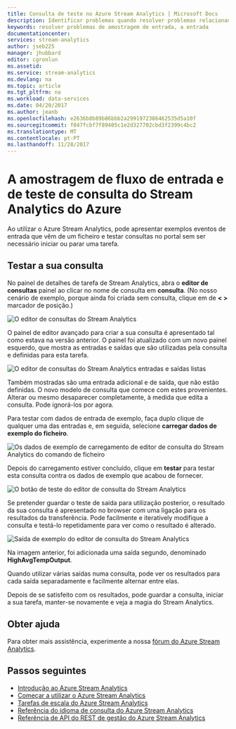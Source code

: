 ```yaml
---
title: Consulta de teste no Azure Stream Analytics | Microsoft Docs
description: Identificar problemas quando resolver problemas relacionados com tarefas do Stream Analytics.
keywords: resolver problemas de amostragem de entrada, a entrada
documentationcenter: 
services: stream-analytics
author: jseb225
manager: jhubbard
editor: cgronlun
ms.assetid: 
ms.service: stream-analytics
ms.devlang: na
ms.topic: article
ms.tgt_pltfrm: na
ms.workload: data-services
ms.date: 04/20/2017
ms.author: jeanb
ms.openlocfilehash: e2636b8b89b86bbb2a2991972386462535d5a10f
ms.sourcegitcommit: f847fcbf7f89405c1e2d327702cbd3f2399c4bc2
ms.translationtype: MT
ms.contentlocale: pt-PT
ms.lasthandoff: 11/28/2017
---
```

# <a name="azure-stream-analytics-query-testing-and-input-stream-sampling"></a>A amostragem de fluxo de entrada e de teste de consulta do Stream Analytics do Azure

Ao utilizar o Azure Stream Analytics, pode apresentar exemplos eventos de entrada que vêm de um ficheiro e testar consultas no portal sem ser necessário iniciar ou parar uma tarefa.

## <a name="testing-your-query"></a>Testar a sua consulta

No painel de detalhes de tarefa de Stream Analytics, abra o **editor de consultas** painel ao clicar no nome de consulta em **consulta**. (No nosso cenário de exemplo, porque ainda foi criada sem consulta, clique em de **< >** marcador de posição.)

![O editor de consultas do Stream Analytics](media/stream-analytics-sample-data-input/stream-analytics-query-editor.png)

O painel de editor avançado para criar a sua consulta é apresentado tal como estava na versão anterior. O painel foi atualizado com um novo painel esquerdo, que mostra as entradas e saídas que são utilizadas pela consulta e definidas para esta tarefa.

![O editor de consultas do Stream Analytics entradas e saídas listas](media/stream-analytics-sample-data-input/stream-analytics-query-editor-highlight.png)

Também mostradas são uma entrada adicional e de saída, que não estão definidas. O novo modelo de consulta que comece com estes provenientes. Alterar ou mesmo desaparecer completamente, à medida que edita a consulta. Pode ignorá-los por agora.

Para testar com dados de entrada de exemplo, faça duplo clique de qualquer uma das entradas e, em seguida, selecione **carregar dados de exemplo do ficheiro**.

![Os dados de exemplo de carregamento de editor de consulta do Stream Analytics do comando de ficheiro](media/stream-analytics-sample-data-input/stream-analytics-query-editor-upload.png)

Depois do carregamento estiver concluído, clique em **testar** para testar esta consulta contra os dados de exemplo que acabou de fornecer.

![O botão de teste do editor de consulta do Stream Analytics](media/stream-analytics-sample-data-input/stream-analytics-query-editor-test.png)

Se pretender guardar o teste de saída para utilização posterior, o resultado da sua consulta é apresentado no browser com uma ligação para os resultados da transferência. Pode facilmente e iteratively modifique a consulta e testá-lo repetidamente para ver como o resultado é alterado.

![Saída de exemplo do editor de consulta do Stream Analytics](media/stream-analytics-sample-data-input/stream-analytics-query-editor-samples-output.png)

Na imagem anterior, foi adicionada uma saída segundo, denominado **HighAvgTempOutput**.

Quando utilizar várias saídas numa consulta, pode ver os resultados para cada saída separadamente e facilmente alternar entre elas.

Depois de se satisfeito com os resultados, pode guardar a consulta, iniciar a sua tarefa, manter-se novamente e veja a magia do Stream Analytics.

## <a name="get-help"></a>Obter ajuda

Para obter mais assistência, experimente a nossa [fórum do Azure Stream Analytics](https://social.msdn.microsoft.com/Forums/en-US/home?forum=AzureStreamAnalytics).

## <a name="next-steps"></a>Passos seguintes
* [Introdução ao Azure Stream Analytics](stream-analytics-introduction.md)
* [Começar a utilizar o Azure Stream Analytics](stream-analytics-real-time-fraud-detection.md)
* [Tarefas de escala do Azure Stream Analytics](stream-analytics-scale-jobs.md)
* [Referência do idioma de consulta do Azure Stream Analytics](https://msdn.microsoft.com/library/azure/dn834998.aspx)
* [Referência de API do REST de gestão do Azure Stream Analytics](https://msdn.microsoft.com/library/azure/dn835031.aspx)
